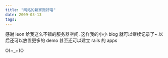 ```yaml
---
title: "网站的新家搬好咯"
date: 2009-03-13
tags:
---
```


感谢 leon 给我这么不错的服务器空间. 这样我的小小 blog 就可以继续记录了~ 以后还可以放置更多的 demo 甚至还可以建立 rails 的 apps

O(∩_∩)O
